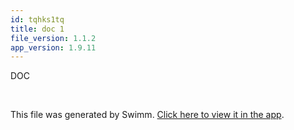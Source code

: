 ```yaml
---
id: tqhks1tq
title: doc 1
file_version: 1.1.2
app_version: 1.9.11
---
```


DOC

<br/>

This file was generated by Swimm. [Click here to view it in the app](https://swimm-web-app.web.app/repos/Z2l0aHViJTNBJTNBTm9hUmVwbyUzQSUzQU5vYW96ZXI=/docs/tqhks1tq).
